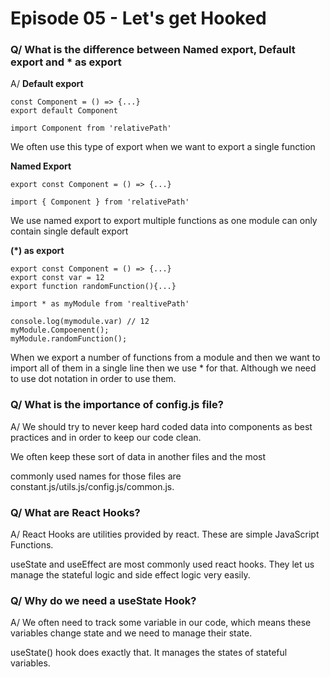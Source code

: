 # Episode 05 - Let's get Hooked

### Q/ What is the difference between Named export, Default export and \* as export
A/ **Default export**  
```
const Component = () => {...}
export default Component
    
import Component from 'relativePath'
```
We often use this type of export when we want to export a single function

**Named Export**
```
export const Component = () => {...}

import { Component } from 'relativePath'
```

We use named export to export multiple functions as one module can only contain single default export

**(\*) as export**
```
export const Component = () => {...}
export const var = 12
export function randomFunction(){...}

import * as myModule from 'realtivePath'

console.log(mymodule.var) // 12
myModule.Compoenent();
myModule.randomFunction();
```
When we export a number of functions from a module and then we
want to import all of them in a single line then we use \* for 
that. Although we need to use dot notation in order to use them.


### Q/ What is the importance of config.js file?
A/ We should try to never keep hard coded data into 
components as best practices and in order to keep our code clean.

We often keep these sort of data in another files and the most

commonly used names for those files are 
constant.js/utils.js/config.js/common.js.

### Q/ What are React Hooks?
A/ React Hooks are utilities provided by react. These are simple JavaScript Functions. 

useState and useEffect are most commonly used react hooks. They let us manage the stateful logic and side effect logic very easily.

### Q/ Why do we need a useState Hook?
A/ We often need to track some variable in our code, which means these variables change state and we need to manage their state. 

useState() hook does exactly that. It manages the states of stateful variables. 